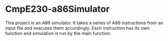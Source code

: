 # CmpE230-a86Simulator

This project is an A86 simulator. It takes a series of A86 instructions from an input file and executes them accordingly. Each instruction has its own function and simulation is run by the main function.
